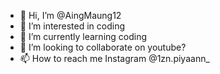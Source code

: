 - 👋 Hi, I’m @AingMaung12
- 👀 I’m interested in coding
- 🌱 I’m currently learning coding
- 💞️ I’m looking to collaborate on youtube?
- 📫 How to reach me Instagram @1zn.piyaann_

<!---
AingMaung12/AingMaung12 is a ✨ special ✨ repository because its `README.md` (this file) appears on your GitHub profile.
You can click the Preview link to take a look at your changes.
--->

